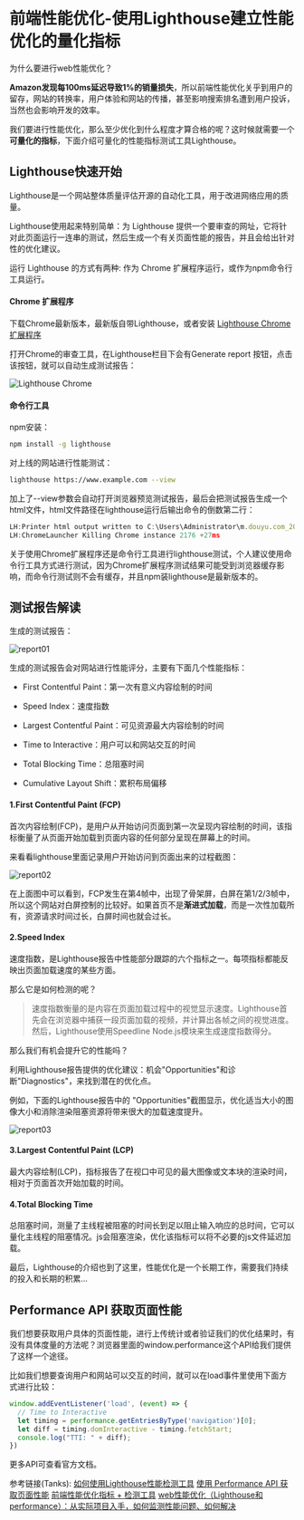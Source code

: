 # 前端性能优化-使用Lighthouse建立性能优化的量化指标

为什么要进行web性能优化？

<b>Amazon发现每100ms延迟导致1%的销量损失</b>，所以前端性能优化关乎到用户的留存，网站的转换率，用户体验和网站的传播，甚至影响搜索排名遭到用户投诉，当然也会影响开发的效率。

我们要进行性能优化，那么至少优化到什么程度才算合格的呢？这时候就需要一个<b>可量化的指标</b>，下面介绍可量化的性能指标测试工具Lighthouse。

## Lighthouse快速开始

Lighthouse是一个网站整体质量评估开源的自动化工具，用于改进网络应用的质量。

Lighthouse使用起来特别简单：为 Lighthouse 提供一个要审查的网址，它将针对此页面运行一连串的测试，然后生成一个有关页面性能的报告，并且会给出针对性的优化建议。

运行 Lighthouse 的方式有两种: 作为 Chrome 扩展程序运行，或作为npm命令行工具运行。

#### Chrome 扩展程序

下载Chrome最新版本，最新版自带Lighthouse，或者安装 [Lighthouse Chrome 扩展程序](https://chrome.google.com/webstore/detail/lighthouse/blipmdconlkpinefehnmjammfjpmpbjk)

打开Chrome的审查工具，在Lighthouse栏目下会有Generate report 按钮，点击该按钮，就可以自动生成测试报告：

![Lighthouse Chrome](https://user-images.githubusercontent.com/20060839/148499033-a390d9cb-4005-41ba-ae83-37d328b5c5e2.png)


#### 命令行工具

npm安装：

```bash
npm install -g lighthouse
```

对上线的网站进行性能测试：

```bash
lighthouse https://www.example.com --view
```

加上了--view参数会自动打开浏览器预览测试报告，最后会把测试报告生成一个html文件，html文件路径在lighthouse运行后输出命令的倒数第二行：

```js
LH:Printer html output written to C:\Users\Administrator\m.douyu.com_2022-01-06_22-36-37.report.html +68ms
LH:ChromeLauncher Killing Chrome instance 2176 +27ms
```

关于使用Chrome扩展程序还是命令行工具进行lighthouse测试，个人建议使用命令行工具方式进行测试，因为Chrome扩展程序测试结果可能受到浏览器缓存影响，而命令行测试则不会有缓存，并且npm装lighthouse是最新版本的。

## 测试报告解读

生成的测试报告：

![report01](https://user-images.githubusercontent.com/20060839/148400323-28e8a8fc-e3d3-43db-9d29-afd35f166e51.png)

生成的测试报告会对网站进行性能评分，主要有下面几个性能指标：

* First Contentful Paint：第一次有意义内容绘制的时间

* Speed Index：速度指数

* Largest Contentful Paint：可见资源最大内容绘制的时间

* Time to Interactive：用户可以和网站交互的时间

* Total Blocking Time：总阻塞时间

* Cumulative Layout Shift：累积布局偏移

#### 1.First Contentful Paint (FCP)

首次内容绘制(FCP)，是用户从开始访问页面到第一次呈现内容绘制的时间，该指标衡量了从页面开始加载到页面内容的任何部分呈现在屏幕上的时间。

来看看lighthouse里面记录用户开始访问到页面出来的过程截图：

![report02](https://user-images.githubusercontent.com/20060839/148404241-a4e22a40-f94a-40cc-a3d0-6a8fb32d36ff.png)

在上面图中可以看到，FCP发生在第4帧中，出现了骨架屏，白屏在第1/2/3帧中，所以这个网站对白屏控制的比较好。如果首页不是<b>渐进式加载</b>，而是一次性加载所有，资源请求时间过长，白屏时间也就会过长。

#### 2.Speed Index

速度指数，是Lighthouse报告中性能部分跟踪的六个指标之一。每项指标都能反映出页面加载速度的某些方面。

那么它是如何检测的呢？

> 速度指数衡量的是内容在页面加载过程中的视觉显示速度。Lighthouse首先会在浏览器中捕获一段页面加载的视频，并计算出各帧之间的视觉进度。然后，Lighthouse使用Speedline Node.js模块来生成速度指数得分。

那么我们有机会提升它的性能吗？

利用Lighthouse报告提供的优化建议：机会"Opportunities"和诊断"Diagnostics"，来找到潜在的优化点。

例如，下面的Lighthouse报告中的 "Opportunities"截图显示，优化适当大小的图像大小和消除渲染阻塞资源将带来很大的加载速度提升。

![report03](https://user-images.githubusercontent.com/20060839/148481442-7be346e3-a66c-49ac-8e4b-597db5a8e45a.png)

#### 3.Largest Contentful Paint (LCP)

最大内容绘制(LCP)，指标报告了在视口中可见的最大图像或文本块的渲染时间，相对于页面首次开始加载的时间。

#### 4.Total Blocking Time

总阻塞时间，测量了主线程被阻塞的时间长到足以阻止输入响应的总时间，它可以量化主线程的阻塞情况。js会阻塞渲染，优化该指标可以将不必要的js文件延迟加载。

最后，Lighthouse的介绍也到了这里，性能优化是一个长期工作，需要我们持续的投入和长期的积累...

## Performance API 获取页面性能

我们想要获取用户具体的页面性能，进行上传统计或者验证我们的优化结果时，有没有具体度量的方法呢？浏览器里面的window.performance这个API给我们提供了这样一个途径。

比如我们想要查询用户和网站可以交互的时间，就可以在load事件里使用下面方式进行比较：

```js
window.addEventListener('load', (event) => {
  // Time to Interactive
  let timing = performance.getEntriesByType('navigation')[0];
  let diff = timing.domInteractive - timing.fetchStart;
  console.log("TTI: " + diff);
})
```
更多API可查看官方文档。

参考链接(Tanks):
[如何使用Lighthouse性能检测工具](https://juejin.cn/post/6950855971379871757)
[使用 Performance API 获取页面性能](https://juejin.cn/post/6973567030528065573)
[前端性能优化指标 + 检测工具](https://juejin.cn/post/6974565176427151397#heading-0)
[web性能优化（Lighthouse和performance）：从实际项目入手，如何监测性能问题、如何解决](https://juejin.cn/post/6965744691979485197)